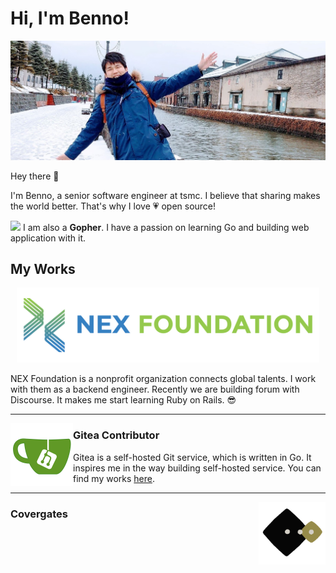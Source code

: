 # Hi, I'm Benno!
![thumbnail](https://raw.githubusercontent.com/blueworrybear/blueworrybear/master/images/thumbnail.jpg)

Hey there :wave:

I'm Benno, a senior software engineer at tsmc.
I believe that sharing makes the world better.
That's why I love :heartpulse: open source!

<img height="30" src="https://upload.wikimedia.org/wikipedia/commons/thumb/2/2d/Go_gopher_favicon.svg/800px-Go_gopher_favicon.svg.png"> I am also a **Gopher**. I have a passion on learning Go and building web application with it.

## My Works

<p align='center'>
  <a href="https://www.nexf.org/"><img height="120" src="https://github.com/blueworrybear/blueworrybear/blob/master/images/nex-logo.png?raw=true"></a>
</p>

NEX Foundation is a nonprofit organization connects global talents.
I work with them as a backend engineer. Recently we are building forum with Discourse.
It makes me start learning Ruby on Rails. :sunglasses:

---

<p>
  <img width="100" align='left' src="https://github.com/blueworrybear/blueworrybear/blob/master/images/gitea.png?raw=true">
</p>



### Gitea Contributor

Gitea is a self-hosted Git service, which is written in Go. It inspires me in the way building self-hosted service.
You can find my works [here](https://github.com/go-gitea/gitea/pulls?q=is%3Apr+author%3Ablueworrybear+is%3Aclosed).

---

<p>
  <a href="https://gitea.io/en-us/"><img height="100" align='right' src="https://github.com/blueworrybear/blueworrybear/blob/master/images/covergates.png?raw=true"></a>
</p>

### Covergates


<!--
**blueworrybear/blueworrybear** is a ✨ _special_ ✨ repository because its `README.md` (this file) appears on your GitHub profile.

Here are some ideas to get you started:

- 🔭 I’m currently working on ...
- 🌱 I’m currently learning ...
- 👯 I’m looking to collaborate on ...
- 🤔 I’m looking for help with ...
- 💬 Ask me about ...
- 📫 How to reach me: ...
- 😄 Pronouns: ...
- ⚡ Fun fact: ...
-->

